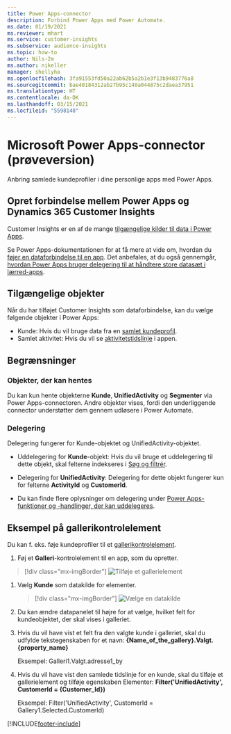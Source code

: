 ```yaml
---
title: Power Apps-connector
description: Forbind Power Apps med Power Automate.
ms.date: 01/19/2021
ms.reviewer: mhart
ms.service: customer-insights
ms.subservice: audience-insights
ms.topic: how-to
author: Nils-2m
ms.author: nikeller
manager: shellyha
ms.openlocfilehash: 3fa91553fd50a22ab62b5a2b1e3f13b9483776a8
ms.sourcegitcommit: bae40184312ab27b95c140a044875c2daea37951
ms.translationtype: HT
ms.contentlocale: da-DK
ms.lasthandoff: 03/15/2021
ms.locfileid: "5598148"
---
```

# <a name="microsoft-power-apps-connector-preview"></a>Microsoft Power Apps-connector (prøveversion)

Anbring samlede kundeprofiler i dine personlige apps med Power Apps.

## <a name="connect-power-apps-and-dynamics-365-customer-insights"></a>Opret forbindelse mellem Power Apps og Dynamics 365 Customer Insights

Customer Insights er en af de mange [tilgængelige kilder til data i Power Apps](/powerapps/maker/canvas-apps/working-with-data-sources).

Se Power Apps-dokumentationen for at få mere at vide om, hvordan du [føjer en dataforbindelse til en app](/powerapps/maker/canvas-apps/add-data-connection). Det anbefales, at du også gennemgår, [hvordan Power Apps bruger delegering til at håndtere store datasæt i lærred-apps](/powerapps/maker/canvas-apps/delegation-overview).

## <a name="available-entities"></a>Tilgængelige objekter

Når du har tilføjet Customer Insights som dataforbindelse, kan du vælge følgende objekter i Power Apps:

- Kunde: Hvis du vil bruge data fra en [samlet kundeprofil](customer-profiles.md).
- Samlet aktivitet: Hvis du vil se [aktivitetstidslinje](activities.md) i appen.

## <a name="limitations"></a>Begrænsninger

### <a name="retrievable-entities"></a>Objekter, der kan hentes

Du kan kun hente objekterne **Kunde**, **UnifiedActivity** og **Segmenter** via Power Apps-connectoren. Andre objekter vises, fordi den underliggende connector understøtter dem gennem udløsere i Power Automate.  

### <a name="delegation"></a>Delegering

Delegering fungerer for Kunde-objektet og UnifiedActivity-objektet. 

- Uddelegering for **Kunde**-objekt: Hvis du vil bruge et uddelegering til dette objekt, skal felterne indekseres i [Søg og filtrér](search-filter-index.md).  

- Delegering for **UnifiedActivity**: Delegering for dette objekt fungerer kun for felterne **ActivityId** og **CustomerId**.  

- Du kan finde flere oplysninger om delegering under [Power Apps-funktioner og -handlinger, der kan uddelegeres](/connectors/commondataservice/#power-apps-delegable-functions-and-operations-for-the-cds-for-apps). 

## <a name="example-gallery-control"></a>Eksempel på gallerikontrolelement

Du kan f. eks. føje kundeprofiler til et [gallerikontrolelement](/powerapps/maker/canvas-apps/add-gallery).

1. Føj et **Galleri**-kontrolelement til en app, som du opretter.

> [!div class="mx-imgBorder"]
> ![Tilføje et gallerielement](media/connector-powerapps9.png "Tilføje et gallerielement")

1. Vælg **Kunde** som datakilde for elementer.

    > [!div class="mx-imgBorder"]
    > ![Vælge en datakilde](media/choose-datasource-powerapps.png "Vælge en datakilde")

1. Du kan ændre datapanelet til højre for at vælge, hvilket felt for kundeobjektet, der skal vises i galleriet.

1. Hvis du vil have vist et felt fra den valgte kunde i galleriet, skal du udfylde tekstegenskaben for et navn: **{Name_of_the_gallery}.Valgt.{property_name}**

    Eksempel: Galleri1.Valgt.adresse1_by

1. Hvis du vil have vist den samlede tidslinje for en kunde, skal du tilføje et gallerielement og tilføje egenskaben Elementer: **Filter('UnifiedActivity', CustomerId = {Customer_Id})**

    Eksempel: Filter('UnifiedActivity', CustomerId = Gallery1.Selected.CustomerId)


[!INCLUDE[footer-include](../includes/footer-banner.md)]